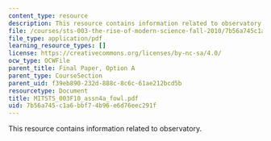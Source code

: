 ```yaml
---
content_type: resource
description: This resource contains information related to observatory.
file: /courses/sts-003-the-rise-of-modern-science-fall-2010/7b56a745c1a6bbf74b96e6d76eec291f_MITSTS_003F10_assn4a_fowl.pdf
file_type: application/pdf
learning_resource_types: []
license: https://creativecommons.org/licenses/by-nc-sa/4.0/
ocw_type: OCWFile
parent_title: Final Paper, Option A
parent_type: CourseSection
parent_uid: f39eb890-232d-888c-8c6c-61ae212bcd5b
resourcetype: Document
title: MITSTS_003F10_assn4a_fowl.pdf
uid: 7b56a745-c1a6-bbf7-4b96-e6d76eec291f
---
```

This resource contains information related to observatory.